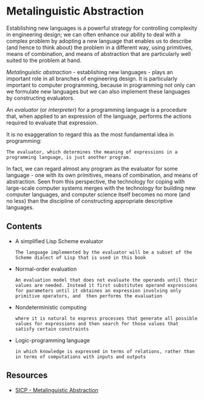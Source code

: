 # Metalinguistic Abstraction

Establishing new languages is a powerful strategy for controlling complexity in engineering design; we can often enhance our ability to deal with a complex problem by adopting a new language that enables us to describe (and hence to think about) the problem in a different way, using primitives, means of combination, and means of abstraction that are particularly well suited to the problem at hand.

_Metalinguistic abstraction_ - establishing new languages - plays an important role in all branches of engineering design. It is particularly important to computer programming, because in programming not only can we formulate new languages but we can also implement these languages by constructing evaluators.

An _evaluator_ (or _interpreter_) for a programming language is a procedure that, when applied to an expression of the language, performs the actions required to evaluate that expression.

It is no exaggeration to regard this as the most fundamental idea in programming:

```
The evaluator, which determines the meaning of expressions in a programming language, is just another program.
```

In fact, we can regard almost any program as the evaluator for some language - one with its own primitives, means of combination, and means of abstraction. Seen from this perspective, the technology for coping with large-scale computer systems merges with the technology for building new computer languages, and computer science itself becomes no more (and no less) than the discipline of constructing appropriate descriptive languages.

## Contents

- A simplified Lisp Scheme evaluator
    ```
    The language implemented by the evaluator will be a subset of the Scheme dialect of Lisp that is used in this book
    ```
- Normal-order evaluation
    ```
    An evaluation model that does not evaluate the operands until their values are needed. Instead it first substitutes operand expressions for parameters until it obtaines an expression involving only primitive operators, and  then performs the evaluation
    ```
- Nondeterministic computing
    ```
    where it is natural to express processes that generate all possible values for expressions and then search for those values that satisfy certain constraints
    ```
- Logic-programming language
    ```
    in which knowledge is expressed in terms of relations, rather than in terms of computations with inputs and outputs
    ```

## Resources

- [SICP - Metalinguistic Abstraction](https://mitpress.mit.edu/sites/default/files/sicp/full-text/book/book-Z-H-25.html)

